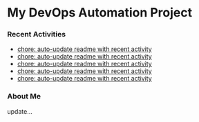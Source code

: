 # My DevOps Automation Project

### Recent Activities
<!-- activity:START -->
- [chore: auto-update readme with recent activity](https://github.com/kaigiii/mybowling-app/commit/b8084aa3115b581e8f83bde123465f8c9fe785c1)
- [chore: auto-update readme with recent activity](https://github.com/kaigiii/mybowling-app/commit/a3b3921e297b64d0caa8e153d75ed57ff1cc8200)
- [chore: auto-update readme with recent activity](https://github.com/kaigiii/mybowling-app/commit/4e29461bdda3a5e305bfcebd797d7393adac08b8)
- [chore: auto-update readme with recent activity](https://github.com/kaigiii/mybowling-app/commit/22ae48326ed5a26828631947831df2b1715fbcb5)
- [chore: auto-update readme with recent activity](https://github.com/kaigiii/mybowling-app/commit/7238a28f263e2612498a6c8dabe524e2b5d7617c)
<!-- activity:END -->

### About Me
<!-- MYLINKS:START -->
<!-- MYLINKS:END -->

update...
